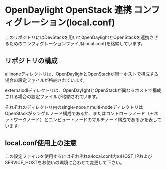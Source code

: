 # OpenDaylight OpenStack 連携 コンフィグレーション(local.conf)

このリポジトリにはDevStackを用いてOpenDaylightとOpenStackを連携させるためのコンフィグレーションファイル(local.conf)を格納しています。

## リポジトリの構成
allinoneディレクトリは、OpenDaylightとOpenStackが同一ホストで構成する場合の設定ファイルが格納されています。

externalodlディレクトリは、OpenDaylightとOpenStackが異なるホストで構成される場合の設定ファイルが格納されています。

それぞれのディレクトリ内のsingle-nodeとmulti-nodeディレクトリはOpenStackがシングルノード構成であるか、またはコントローラノード（＋ネットワークノード）とコンピュートノードのマルチノード構成であるかを表しています。

## local.conf使用上の注意
この設定ファイルを使用するにはそれぞれのlocal.conf内のHOST_IPおよびSERVICE_HOSTをお使いの環境に合わせて変更して下さい。
